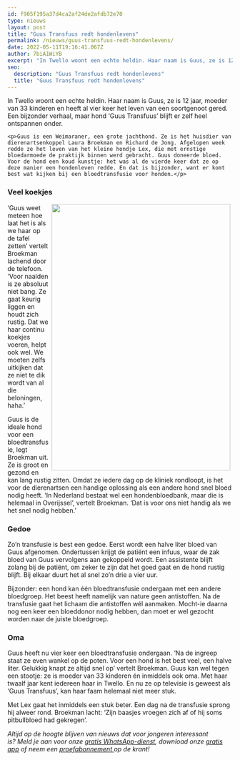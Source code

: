 ```yaml
---
id: f905f195a37d4ca2af24de2afdb72e70
type: nieuws
layout: post
title: "Guus Transfuus redt hondenlevens"
permalink: /nieuws/guus-transfuus-redt-hondenlevens/
date: 2022-05-11T19:16:41.067Z
author: 7biA1WiYB
excerpt: "In Twello woont een echte heldin. Haar naam is Guus, ze is 12 jaar, moeder van 33 kinderen en heeft al vier keer het leven van een soortgenoot gered. Een bijzonder verhaal, maar hond ‘Guus Transfuus’ blijft er zelf heel ontspannen onder.  "
seo:
  description: "Guus Transfuus redt hondenlevens"
  title: "Guus Transfuus redt hondenlevens"
---
```

In Twello woont een echte heldin. Haar naam is Guus, ze is 12 jaar, moeder van 33 kinderen en heeft al vier keer het leven van een soortgenoot gered. Een bijzonder verhaal, maar hond ‘Guus Transfuus’ blijft er zelf heel ontspannen onder.  

    <p>Guus is een Weimaraner, een grote jachthond. Ze is het huisdier van dierenartsenkoppel Laura Broekman en Richard de Jong. Afgelopen week redde ze het leven van het kleine hondje Lex, die met ernstige bloedarmoede de praktijk binnen werd gebracht. Guus doneerde bloed. Voor de hond een koud kunstje: het was al de vierde keer dat ze op deze manier een hondenleven redde. En dat is bijzonder, want er komt best wat kijken bij een bloedtransfusie voor honden.</p>
<h3>Veel koekjes</h3>
<p><div class="media media-element-container media-default media-float-right"><div id="file-416036" class="file file-image file-image-jpeg">

        
  
  <div class="content">
    <img height="1125" width="755" style="width: 400px; height: 596px; float: right; margin-left: 5px; margin-right: 5px;" class="media-element file-default" data-delta="1" src="https://7dagen.netlify.app/sites/default/files/guus2.jpg" alt="">  </div>

  
</div>
</div>
<p>‘Guus weet meteen hoe laat het is als we haar op de tafel zetten’ vertelt Broekman lachend door de telefoon. ‘Voor naalden is ze absoluut niet bang. Ze gaat keurig liggen en houdt zich rustig. Dat we haar continu koekjes voeren, helpt ook wel. We moeten zelfs uitkijken dat ze niet te dik wordt van al die beloningen, haha.’</p>
<p>Guus is de ideale hond voor een bloedtransfusie, legt Broekman uit. Ze is groot en gezond en kan lang rustig zitten. Omdat ze iedere dag op de kliniek rondloopt, is het voor de dierenartsen een handige oplossing als een andere hond snel bloed nodig heeft. ‘In Nederland bestaat wel een hondenbloedbank, maar die is helemaal in Overijssel’, vertelt Broekman. ‘Dat is voor ons niet handig als we het snel nodig hebben.’</p>
<h3>Gedoe</h3>
<p>Zo’n transfusie is best een gedoe. Eerst wordt een halve liter bloed van Guus afgenomen. Ondertussen krijgt de patiënt een infuus, waar de zak bloed van Guus vervolgens aan gekoppeld wordt. Een assistente blijft zolang bij de patiënt, om zeker te zijn dat het goed gaat en de hond rustig blijft. Bij elkaar duurt het al snel zo’n drie a vier uur.</p>
<p>Bijzonder: een hond kan één bloedtransfusie ondergaan met een andere bloedgroep. Het beest heeft namelijk van nature geen antistoffen. Na de transfusie gaat het lichaam die antistoffen wél aanmaken. Mocht-ie daarna nog een keer een bloeddonor nodig hebben, dan moet er wel gezocht worden naar de juiste bloedgroep.</p>
<h3>Oma</h3>
<p>Guus heeft nu vier keer een bloedtransfusie ondergaan. ‘Na de ingreep staat ze even wankel op de poten. Voor een hond is het best veel, een halve liter. Gelukkig knapt ze altijd snel op’ vertelt Broekman. Guus kan wel tegen een stootje: ze is moeder van 33 kinderen én inmiddels ook oma. Met haar twaalf jaar kent iedereen haar in Twello. En nu ze op televisie is geweest als ‘Guus Transfuus’, kan haar faam helemaal niet meer stuk.</p>
<p>Met Lex gaat het inmiddels een stuk beter. Een dag na de transfusie sprong hij alweer rond. Broekman lacht: ‘Zijn baasjes vroegen zich af of hij soms pitbullbloed had gekregen’.</p>
<p><em>Altijd op de hoogte blijven van nieuws dat voor jongeren interessant is? Meld je aan voor onze <a href="https://7dagen.netlify.app/whatsapp">gratis WhatsApp-dienst</a>, download onze <a href="https://7dagen.netlify.app/app">gratis app</a> of neem een <a href="https://abonneren.sevendays.nl/abonneren/abonnementen/ae/artikel">proefabonnement </a>op de krant!</em></p>  
